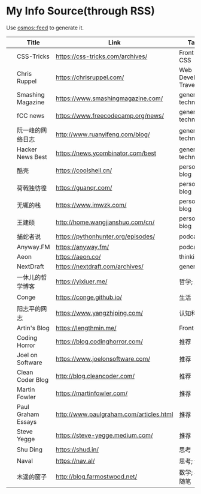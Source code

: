 # My Info Source(through RSS)

Use [osmos::feed](https://github.com/osmoscraft/osmosfeed) to generate it.

| &nbsp; | Title              | Link                                    | Tags                    |
| ------ | ------------------ | --------------------------------------- | ----------------------- |
|        | CSS-Tricks         | https://css-tricks.com/archives/        | Front-end; CSS          |
|        | Chris Ruppel       | https://chrisruppel.com/                | Web Developer; Traveler |
|        | Smashing Magazine  | https://www.smashingmagazine.com/       | general technology      |
|        | fCC news           | https://www.freecodecamp.org/news/      | general technology      |
|        | 阮一峰的网络日志           | http://www.ruanyifeng.com/blog/         | general technology      |
|        | Hacker News Best   | https://news.ycombinator.com/best       | general technology      |
|        | 酷壳                 | https://coolshell.cn/                   | personal blog           |
|        | 荷戟独彷徨              | https://guanqr.com/                     | personal blog           |
|        | 无辄的栈               | https://www.imwzk.com/                  | personal blog           |
|        | 王建硕                | http://home.wangjianshuo.com/cn/        | personal blog           |
|        | 捕蛇者说               | https://pythonhunter.org/episodes/      | podcast                 |
|        | Anyway.FM          | https://anyway.fm/                      | podcast                 |
|        | Aeon               | https://aeon.co/                        | thinking                |
|        | NextDraft          | https://nextdraft.com/archives/         | general                 |
|        | 一休儿的哲学博客           | https://yixiuer.me/                     | 哲学; 思想                  |
|        | Conge              | https://conge.github.io/                | 生活                      |
|        | 阳志平的网志             | https://www.yangzhiping.com/            | 认知科学                    |
|        | Artin's Blog       | https://lengthmin.me/                   | Front-end               |
|        | Coding Horror      | https://blog.codinghorror.com/          | 推荐                      |
|        | Joel on Software   | https://www.joelonsoftware.com/         | 推荐                      |
|        | Clean Coder Blog   | http://blog.cleancoder.com/             | 推荐                      |
|        | Martin Fowler      | https://martinfowler.com/               | 推荐                      |
|        | Paul Graham Essays | http://www.paulgraham.com/articles.html | 推荐                      |
|        | Steve Yegge        | https://steve-yegge.medium.com/         | 推荐                      |
|        | Shu Ding           | https://shud.in/                        | 思考                      |
|        | Naval              | https://nav.al/                         | 思考; 认知                  |
|        | 木遥的窗子              | http://blog.farmostwood.net/            | 数学; 小说; 随笔              |
